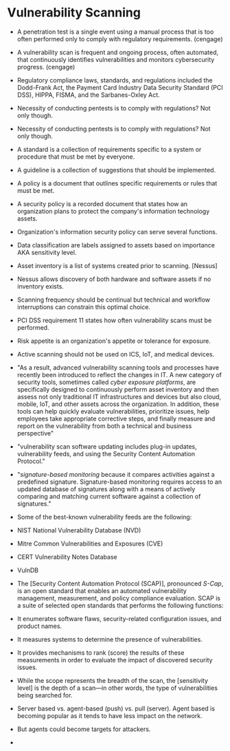 # Vulnerability Scanning

- A penetration test is a single event using a manual process that is too often performed only to comply with regulatory requirements. (cengage)
- A vulnerability scan is frequent and ongoing process, often automated, that continuously identifies vulnerabilities and monitors cybersecurity progress. (cengage)
- Regulatory compliance laws, standards, and regulations included the Dodd-Frank Act, the Payment Card Industry Data Security Standard (PCI DSS), HIPPA, FISMA, and the Sarbanes-Oxley Act.
- Necessity of conducting pentests is to comply with regulations? Not only though.
- Necessity of conducting pentests is to comply with regulations? Not only though.
- A standard is a collection of requirements specific to a system or procedure that must be met by everyone.
- A guideline is a collection of suggestions that should be implemented. 
- A policy is a document that outlines specific requirements or rules that must be met.
-  A security policy is a recorded document that states how an organization plans to protect the company's information technology assets. 
- Organization's information security policy can serve several functions.
- Data classification are labels assigned to assets based on importance AKA sensitivity level.
- Asset inventory is a list of systems created prior to scanning.
[Nessus] 
- Nessus allows discovery of both hardware and software assets if no inventory exists.
- Scanning frequency should be continual but technical and workflow interruptions can constrain this optimal choice.
- PCI DSS requirement 11 states how often vulnerability scans must be performed.
- Risk appetite is an organization's appetite or tolerance for exposure.
- Active scanning should not be used on ICS, IoT, and medical devices.
- "As a result, advanced vulnerability scanning tools and processes have recently been introduced to reflect the changes in IT. A new category of security tools, sometimes called _cyber exposure platforms_, are specifically designed to continuously perform asset inventory and then assess not only traditional IT infrastructures and devices but also cloud, mobile, IoT, and other assets across the organization. In addition, these tools can help quickly evaluate vulnerabilities, prioritize issues, help employees take appropriate corrective steps, and finally measure and report on the vulnerability from both a technical and business perspective"
- "vulnerability scan software updating includes plug-in updates, vulnerability feeds, and using the Security Content Automation Protocol."
- "_signature-based monitoring_ because it compares activities against a predefined signature. Signature-based monitoring requires access to an updated database of signatures along with a means of actively comparing and matching current software against a collection of signatures."
- Some of the best-known vulnerability feeds are the following:

-   NIST National Vulnerability Database (NVD)
    
-   Mitre Common Vulnerabilities and Exposures (CVE)
    
-   CERT Vulnerability Notes Database
    
-   VulnDB
-   The [Security Content Automation Protocol (SCAP)], pronounced _S-Cap_, is an open standard that enables an automated vulnerability management, measurement, and policy compliance evaluation. SCAP is a suite of selected open standards that performs the following functions:

-   It enumerates software flaws, security-related configuration issues, and product names.
    
-   It measures systems to determine the presence of vulnerabilities.
    
-   It provides mechanisms to rank (score) the results of these measurements in order to evaluate the impact of discovered security issues.
-   While the scope represents the breadth of the scan, the [sensitivity level] is the depth of a scan—in other words, the type of vulnerabilities being searched for.
-   Server based vs. agent-based (push) vs. pull (server). Agent based is becoming popular as it tends to have less impact on the network.
-   But agents could become targets for attackers.
-   
